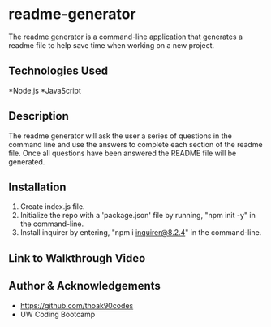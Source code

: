 # readme-generator

The readme generator is a command-line application that generates a readme file to help save time when working on a new project.

## Technologies Used

*Node.js
*JavaScript

## Description

The readme generator will ask the user a series of questions in the command line and use the answers to complete each section of the readme file. Once all questions have been answered the README file will be generated. 

## Installation

1. Create index.js file.
2. Initialize the repo with a 'package.json' file by running, "npm init -y" in the command-line.
3. Install inquirer by entering, "npm i inquirer@8.2.4" in the command-line.

## Link to Walkthrough Video


## Author & Acknowledgements
* https://github.com/thoak90codes
* UW Coding Bootcamp
